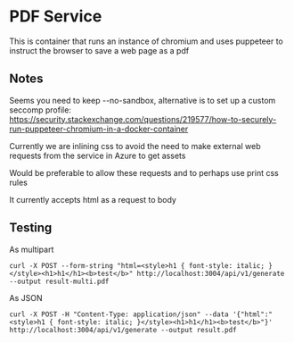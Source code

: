 # PDF Service

This is container that runs an instance of chromium and uses puppeteer to instruct the browser to save a web page as a pdf

## Notes

Seems you need to keep --no-sandbox, alternative is to set up a custom seccomp profile:
https://security.stackexchange.com/questions/219577/how-to-securely-run-puppeteer-chromium-in-a-docker-container 

Currently we are inlining css to avoid the need to make external web requests from the service in Azure to get assets

Would be preferable to allow these requests and to perhaps use print css rules

It currently accepts html as a request to body

## Testing

As multipart
```shell
curl -X POST --form-string "html=<style>h1 { font-style: italic; }</style><h1>h1</h1><b>test</b>" http://localhost:3004/api/v1/generate --output result-multi.pdf
```

As JSON
```shell
curl -X POST -H "Content-Type: application/json" --data '{"html":"<style>h1 { font-style: italic; }</style><h1>h1</h1><b>test</b>"}' http://localhost:3004/api/v1/generate --output result.pdf
```
